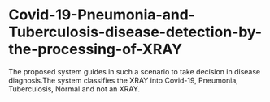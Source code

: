# Covid-19-Pneumonia-and-Tuberculosis-disease-detection-by-the-processing-of-XRAY
The proposed system guides in such a scenario to take decision in disease diagnosis.The system classifies the XRAY into Covid-19, Pneumonia, Tuberculosis, Normal and not an XRAY.
